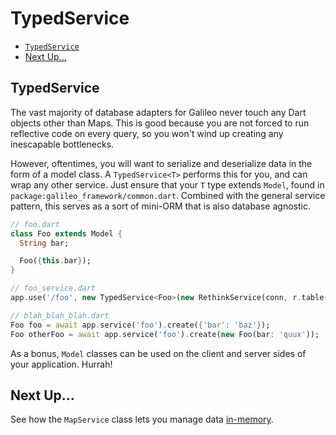 # TypedService

* [`TypedService`](typedservice.md#typedservice)
* [Next Up...](typedservice.md#next-up)

## TypedService

The vast majority of database adapters for Galileo never touch any Dart objects other than Maps. This is good because you are not forced to run reflective code on every query, so you won't wind up creating any inescapable bottlenecks.

However, oftentimes, you will want to serialize and deserialize data in the form of a model class. A `TypedService<T>` performs this for you, and can wrap any other service. Just ensure that your `T` type extends `Model`, found in `package:galileo_framework/common.dart`. Combined with the general service pattern, this serves as a sort of mini-ORM that is also database agnostic.

```dart
// foo.dart
class Foo extends Model {
  String bar;

  Foo({this.bar});
}

// foo_service.dart
app.use('/foo', new TypedService<Foo>(new RethinkService(conn, r.table('foo')));

// blah_blah_blah.dart
Foo foo = await app.service('foo').create({'bar': 'baz'});
Foo otherFoo = await app.service('foo').create(new Foo(bar: 'quux'));
```

As a bonus, `Model` classes can be used on the client and server sides of your application. Hurrah!

## Next Up...

See how the `MapService` class lets you manage data [in-memory](https://github.com/galileo-dart/galileo/wiki/In-Memory).

